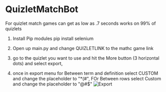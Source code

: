 # QuizletMatchBot
 For quizlet match games can get as low as .7 seconds works on 99% of quizlets
 
 1. Install Pip modules
    pip install selenium
 2. Open up main.py and change QUIZLETLINK to the mathc game link 
 
 3. go to the quizlet you want to use and hit the More button (3 horizontal dots) and select export, 
 4. once in export menu for Between term and definition select CUSTOM and change the placeholder to "*(#", FOr Between rows select Custom and change the placeholder to "@#$"
 ![Export](/images/logo.png)
    
